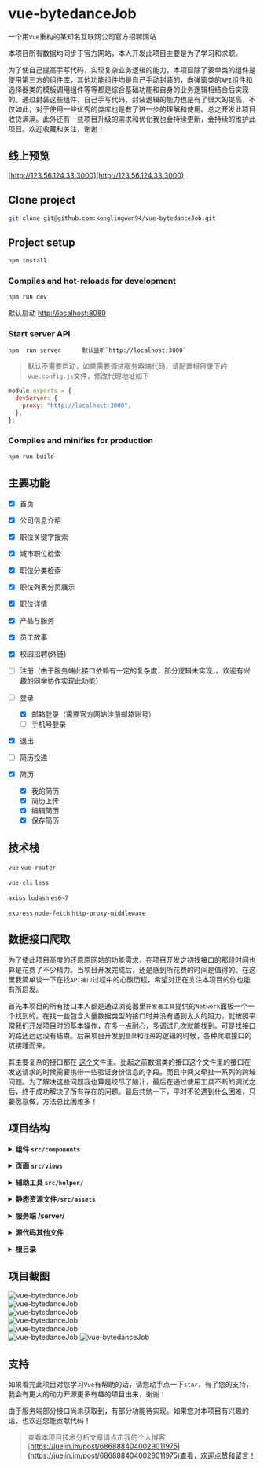 # vue-bytedanceJob

一个用`Vue`重构的某知名互联网公司官方招聘网站

本项目所有数据均同步于官方网站，本人开发此项目主要是为了学习和求职。

为了使自己提高手写代码，实现复杂业务逻辑的能力，本项目除了表单类的组件是使用第三方的组件库，其他功能组件均是自己手动封装的，向弹窗类的`API`组件和选择器类的模板调用组件等等都是综合基础功能和自身的业务逻辑相结合后实现的。通过封装这些组件，自己手写代码，封装逻辑的能力也是有了很大的提高，不仅如此，对于使用一些优秀的类库也是有了进一步的理解和使用。总之开发此项目收货满满。此外还有一些项目升级的需求和优化我也会持续更新，会持续的维护此项目。欢迎收藏和关注，谢谢！

## 线上预览

[http://123.56.124.33:3000](http://123.56.124.33:3000)

## Clone project

```bash
git clone git@github.com:konglingwen94/vue-bytedanceJob.git
```

## Project setup

```bash
npm install
```

### Compiles and hot-reloads for development

```bash
npm run dev
```

默认启动 <http://localhost:8080>

### Start server API

```bash
npm  run server      默认监听`http://localhost:3000`
```

> 默认不需要启动，如果需要调试服务器端代码，请配置根目录下的`vue.config.js`文件，修改代理地址如下

```js
module.exports = {
  devServer: {
    proxy: "http://localhost:3000",
  },
};
```

### Compiles and minifies for production

```bash
npm run build
```

## 主要功能

- [x] 首页
- [x] 公司信息介绍
- [x] 职位关键字搜索
- [x] 城市职位检索
- [x] 职位分类检索
- [x] 职位列表分页展示
- [x] 职位详情
- [x] 产品与服务
- [x] 员工故事
- [x] 校园招聘(外链)

- [ ] 注册（由于服务端此接口依赖有一定的复杂度，部分逻辑未实现，。欢迎有兴趣的同学协作实现此功能）
- [ ] 登录
  - [x] 邮箱登录（需要官方网站注册邮箱账号）
  - [ ] 手机号登录
- [x] 退出
- [ ] 简历投递
- [x] 简历
  - [x] 我的简历
  - [x] 简历上传
  - [x] 编辑简历
  - [x] 保存简历

## 技术栈

`vue` `vue-router`

`vue-cli` `less`

`axios` `lodash` `es6~7`

`express` `node-fetch` `http-proxy-middleware`

## 数据接口爬取

为了使此项目高度的还原原网站的功能需求，在项目开发之初找接口的那段时间也算是花费了不少精力。当项目开发完成后，还是感到所花费的时间是值得的。在这里我简单谈一下在找`API接口`过程中的心酸历程，希望对正在关注本项目的你也能有所启发。

首先本项目的所有接口本人都是通过浏览器里`开发者工具`提供的`Network`面板一个一个找到的。在找一些包含大量数据类型的接口时并没有遇到太大的阻力，就按照平常我们开发项目时的基本操作，在多一点耐心，多调试几次就能找到。可是找接口的路还远远没有结束。后来项目开发到`登录`和`注册`的逻辑的时候，各种爬取接口的坑接踵而来。

其主要复杂的接口都在 [这个](./src/helper/requestWithToken.js)文件里。比起之前数据类的接口这个文件里的接口在发送请求的时候需要携带一些验证身份信息的字段。而且中间又牵扯一系列的跨域问题。为了解决这些问题我也算是绞尽了脑汁，最后在通过使用工具不断的调试之后，终于成功解决了所有存在的问题。最后共勉一下，平时不论遇到什么困难，只要愿意做，方法总比困难多！

## 项目结构

<b><details><summary>组件 `src/components`</summary></b>

```
components
├── Bytedance-Button.vue  //主题按钮，可定制尺寸
├── Checkbox-Transfer.vue // 复选框穿梭选择器，用来选择搜索职位
├── File-Icon.vue            文件上传后可显示指定的图标
├── Input-Search.vue       搜索输入框
├── Loading                数据加载组件（支持API调用和指令调用）
│   ├── Loading.vue
│   └── main.js
├── Message                消息弹窗组件（使用API调用）
│   ├── main.vue
│   └── index.js
├── PopupProgress           弹窗进度条组件（支持API调用）
│   ├── main.vue
│   └── index.js
├── Logo.vue            主题颜色可变的logo组件
├── Pagination.vue      分页器组件
├── footer.vue
└── header.vue

```

</details>

<b><details><summary>页面 `src/views`</summary></b>

```
views
├── Home.vue            首页
├── JobDetail.vue       职位详情
├── Jobs.vue            职位列表浏览
├── Products.vue        产品展示
├── Resume.vue          简历预览
├── ResumeEditor.vue    编辑简历
├── StaffStory.vue      员工故事
└── User.vue            用户

```

 </details>

<b><details><summary>辅助工具 `src/helper/`</summary></b>

```
src/helper
├── notification.plugin.js     项目全局消息通知插件，只在开发环境使用，辅助开发
├── registerElementComponents.js  按需引入第三方组件库
├── registerGlobalComponents.js    全局注册手动开发的组件
├── request.js                   不带有`token`的`axios`请求示例
├── requestWithToken.js      带有`token`的`axios`请求示例,主要包含简历相关的接口
└── utilities.js        其他工具函数
```

</details>

<b><details><summary>静态资源文件`/src/assets`</summary></b>

```
src/assets
└── style   样式
    ├── global.css      自定义全局样式
    ├── mixin.less      定义的混入样式
    ├── reset.css       重置浏览器默认样式
    └── variable.less      项目全局变量
```

</details>

<b><details><summary>服务端 /server/</summary></b>

```
server
├── app.js                     项目启动入口
├── controller      代理请求回调函数目录
│   ├── jobs.js                  职位
│   ├── productAndStandard.js    产品和字节范
│   ├── request.js               代理请求示例
│   └── staff-stories.js       员工故事
├── data.json     页面静态数据存放文件
├── package.json
└── router.js     代理接口路由

```

</details>

<b><details><summary>源代码其他文件</summary></b>

```
├── src
│   ├── App.vue       入口组件
│   ├── main.js       应用入口
│   ├── router          路由
│   │   └── index.js
│   ├── store        全局共享状态
│   │   └── index.js
```

</details>

<b><details><summary>根目录</summary></b>

```
vue-bytedanceJob
├── docs/       服务端接口文档
├── public/     项目公共文件
├── server/       服务端目录
├── src/          代码源目录
├── test/
├── README.md     项目介绍文档
├── babel.config.js   按需引入第三方库在这里配置
├── package.json     项目包介绍
└── vue.config.js    项目配置
```

</details>

## 项目截图

![vue-bytedanceJob](./screenshots/navbar.gif)<br>
![vue-bytedanceJob](./screenshots/home.gif)<br>
![vue-bytedanceJob](./screenshots/job.gif)<br>
![vue-bytedanceJob](./screenshots/jobDetail.gif)<br>
![vue-bytedanceJob](./screenshots/product.gif)<br>
![vue-bytedanceJob](./screenshots/staffStory.gif)
![vue-bytedanceJob](./screenshots/resume.gif)

## 支持

如果看完此项目对您学习`Vue`有帮助的话，请您动手点一下`star`，有了您的支持，我会有更大的动力开源更多有趣的项目出来，谢谢！

由于服务端部分接口尚未获取到，有部分功能待实现。如果您对本项目有兴趣的话，也欢迎您能贡献代码！

> 查看本项目技术分析文章请点击我的个人博客[https://juejin.im/post/6868884040029011975](https://juejin.im/post/6868884040029011975)查看，欢迎点赞和留言！
